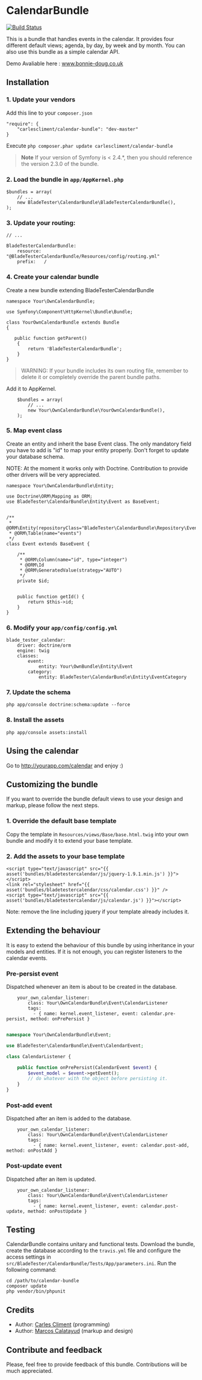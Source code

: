 CalendarBundle
==================

[![Build Status](https://travis-ci.org/carlescliment/calendar-bundle.png)](https://travis-ci.org/carlescliment/calendar-bundle)

This is a bundle that handles events in the calendar. It provides four different default views; agenda, by day, by week and by month. You can also use this bundle as a simple calendar API.

Demo Avaliable here : www.bonnie-doug.co.uk


## Installation

### 1. Update your vendors

Add this line to your `composer.json`

    "require": {
        "carlescliment/calendar-bundle": "dev-master"
    }

Execute `php composer.phar update carlescliment/calendar-bundle`

> **Note** If your version of Symfony is < 2.4.*, then you should reference the version 2.3.0 of the bundle.


### 2. Load the bundle in `app/AppKernel.php`
    $bundles = array(
        // ...
        new BladeTester\CalendarBundle\BladeTesterCalendarBundle(),
    );


### 3. Update your routing:
    // ...

    BladeTesterCalendarBundle:
        resource: "@BladeTesterCalendarBundle/Resources/config/routing.yml"
        prefix:   /



### 4. Create your calendar bundle

Create a new bundle extending BladeTesterCalendarBundle

    namespace Your\OwnCalendarBundle;

    use Symfony\Component\HttpKernel\Bundle\Bundle;

    class YourOwnCalendarBundle extends Bundle
    {

       public function getParent()
        {
            return 'BladeTesterCalendarBundle';
        }
    }

> WARNING: If your bundle includes its own routing file, remember to delete it or completely override the parent bundle paths.

Add it to AppKernel.
```
    $bundles = array(
        // ...
        new Your\OwnCalendarBundle\YourOwnCalendarBundle(),
    );
```

### 5. Map event class

Create an entity and inherit the base Event class. The only mandatory field you have to add is "id" to map your entity properly. Don't forget to update your database schema.

NOTE: At the moment it works only with Doctrine. Contribution to provide other drivers will be very appreciated.


    namespace Your\OwnCalendarBundle\Entity;

    use Doctrine\ORM\Mapping as ORM;
    use BladeTester\CalendarBundle\Entity\Event as BaseEvent;


    /**
     * @ORM\Entity(repositoryClass="BladeTester\CalendarBundle\Repository\EventRepository")
     * @ORM\Table(name="events")
     */
    class Event extends BaseEvent {

        /**
         * @ORM\Column(name="id", type="integer")
         * @ORM\Id
         * @ORM\GeneratedValue(strategy="AUTO")
         */
        private $id;


        public function getId() {
            return $this->id;
        }
    }




### 6. Modify your `app/config/config.yml`

    blade_tester_calendar:
        driver: doctrine/orm
        engine: twig
        classes:
            event:
                entity: Your\OwnBundle\Entity\Event
            category:
                entity: BladeTester\CalendarBundle\Entity\EventCategory


### 7. Update the schema

```
php app/console doctrine:schema:update --force
```

### 8. Install the assets

```
php app/console assets:install
```


## Using the calendar
Go to http://yourapp.com/calendar and enjoy :)



## Customizing the bundle
If you want to override the bundle default views to use your design and markup, please follow the next steps.

### 1. Override the default base template
Copy the template in `Resources/views/Base/base.html.twig` into your own bundle and modify it to extend your base template.

### 2. Add the assets to your base template
```
<script type="text/javascript" src="{{ asset('bundles/bladetestercalendar/js/jquery-1.9.1.min.js') }}"></script>
<link rel="stylesheet" href="{{ asset('bundles/bladetestercalendar/css/calendar.css') }}" />
<script type="text/javascript" src="{{ asset('bundles/bladetestercalendar/js/calendar.js') }}"></script>
```

Note: remove the line including jquery if your template already includes it.

## Extending the behaviour

It is easy to extend the behaviour of this bundle by using inheritance in your models and entities. If it is not enough, you can register listeners to the calendar events.

### Pre-persist event

Dispatched whenever an item is about to be created in the database.

```
    your_own_calendar_listener:
        class: Your\OwnCalendarBundle\Event\CalendarListener
        tags:
          - { name: kernel.event_listener, event: calendar.pre-persist, method: onPrePersist }
```

```php

namespace Your\OwnCalendarBundle\Event;

use BladeTester\CalendarBundle\Event\CalendarEvent;

class CalendarListener {

    public function onPrePersist(CalendarEvent $event) {
        $event_model = $event->getEvent();
        // do whatever with the object before persisting it.
    }
}

```


### Post-add event

Dispatched after an item is added to the database.

```
    your_own_calendar_listener:
        class: Your\OwnCalendarBundle\Event\CalendarListener
        tags:
          - { name: kernel.event_listener, event: calendar.post-add, method: onPostAdd }
```

### Post-update event

Dispatched after an item is updated.

```
    your_own_calendar_listener:
        class: Your\OwnCalendarBundle\Event\CalendarListener
        tags:
          - { name: kernel.event_listener, event: calendar.post-update, method: onPostUpdate }
```

## Testing
CalendarBundle contains unitary and functional tests. Download the bundle, create the database according to the `travis.yml` file and configure the access settings in `src/BladeTester/CalendarBundle/Tests/App/parameters.ini`. Run the following command:

```
cd /path/to/calendar-bundle
composer update
php vendor/bin/phpunit
```


## Credits

* Author: [Carles Climent][carlescliment] (programming)
* Author: [Marcos Calatayud][marcosc] (markup and design)


## Contribute and feedback

Please, feel free to provide feedback of this bundle. Contributions will be much appreciated.



[carlescliment]: https://github.com/carlescliment
[marcosc]: http://www.linkedin.com/profile/view?id=48458010
